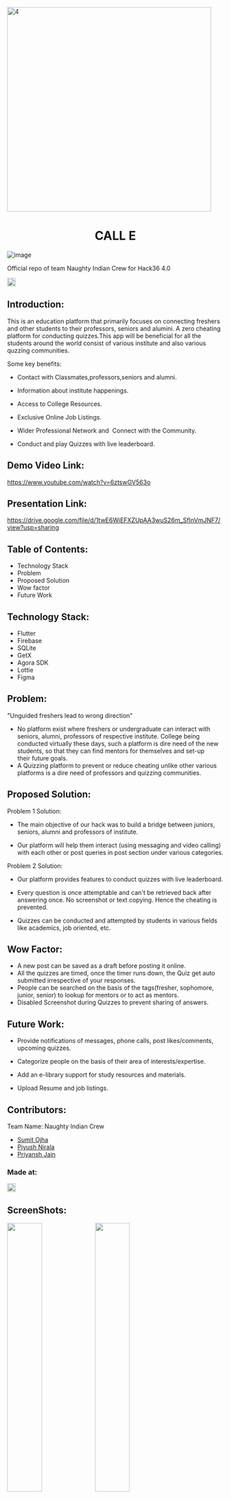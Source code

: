 <img width="475" alt="4" src="https://user-images.githubusercontent.com/53686487/114290728-48652d80-9a9f-11eb-88a5-085ac4b43bf4.png">



<h1 align="center">CALL E</h1>

![image](https://user-images.githubusercontent.com/53686487/114290517-e5bf6200-9a9d-11eb-9a6f-9a7419b5728b.png)




<h> Official repo of team Naughty Indian Crew for Hack36 4.0 </h>

<p align="center">
</p>

<a href="https://hack36.com"> <img src="http://bit.ly/BuiltAtHack36" height=20px> </a>


## Introduction:

This is an education platform that primarily focuses on connecting freshers and other students to their professors, seniors and alumini. A zero cheating platform for conducting quizzes.This app will be beneficial for all the students around the world consist of various institute and also various quzzing communities.

Some key benefits:

* Contact with Classmates,professors,seniors and alumni.

* Information about institute happenings.

* Access to College Resources.

* Exclusive Online Job Listings.

* Wider Professional Network and  Connect with the Community.

* Conduct and play Quizzes with live leaderboard.


## Demo Video Link:

https://www.youtube.com/watch?v=6ztswGV563o


## Presentation Link:
 
 https://drive.google.com/file/d/1twE6WiEFXZUpAA3wuS26m_SfInVmJNF7/view?usp=sharing
 
  
## Table of Contents:
* Technology Stack
* Problem
* Proposed Solution
* Wow factor
* Future Work


## Technology Stack:
 
 * Flutter
 * Firebase
 * SQLite
 * GetX
 * Agora SDK
 * Lottie
 * Figma


## Problem:

   "Unguided freshers lead to wrong direction"
   * No platform exist where freshers or undergraduate can interact with seniors, alumni, professors of respective institute. College being conducted virtually these days, such       a platform is dire need of the new students, so that they can find mentors for themselves and set-up their future goals. 
   * A Quizzing platform to prevent or reduce cheating unlike other various platforms is a dire need of professors and quizzing communities.


## Proposed Solution:


   Problem 1 Solution: 
   
   * The main objective of our hack was to build a bridge between juniors, seniors, alumni and professors of institute.
   
   * Our platform will help them interact (using messaging and video calling) with each other or post queries in post section under various categories.
   
   
   Problem 2 Solution: 
   
   * Our platform provides features to conduct quizzes with live leaderboard.
   
   * Every question is once attemptable and can't be retrieved back after answering once. No screenshot or text copying. Hence the cheating is prevented.
   
   * Quizzes can be conducted and attempted by students in various fields like academics, job oriented, etc. 


## Wow Factor:

* A new post can be saved as a draft before posting it online.
* All the quizzes are timed, once the timer runs down, the Quiz get auto submitted irrespective of your responses.
* People can be searched on the basis of the tags(fresher, sophomore, junior, senior) to lookup for mentors or to act as mentors.
* Disabled Screenshot during Quizzes to prevent sharing of answers.






## Future Work:

* Provide notifications of messages, phone calls, post likes/comments, upcoming quizzes.

* Categorize people on the basis of their area of interests/expertise.

* Add an e-library support for study resources and materials.

* Upload Resume and job listings.



## Contributors:

Team Name: Naughty Indian Crew

* [Sumit Ojha](https://github.com/sumitsojha88)
* [Piyush Nirala](https://github.com/piyushn28)
* [Priyansh Jain](https://github.com/ErR0rpj)



### Made at:
<a href="https://hack36.com"> <img src="http://bit.ly/BuiltAtHack36" height=20px> </a>



## ScreenShots:


<img src='https://user-images.githubusercontent.com/54531841/114287887-7ab76080-9a88-11eb-91ce-550fd8e304aa.png' align='left' width='40%'>

<img src='https://user-images.githubusercontent.com/54531841/114288923-1d73dd00-9a91-11eb-954b-d296c722e815.png' align='left' width='40%'>

<img src='https://user-images.githubusercontent.com/53686487/114290755-75194500-9a9f-11eb-84cd-e173b506ae1a.png' align='left' width='40%'>

<img src='https://user-images.githubusercontent.com/53686487/114290739-5a46d080-9a9f-11eb-9798-c428d94fef0b.png' align='left' width='40%'>




